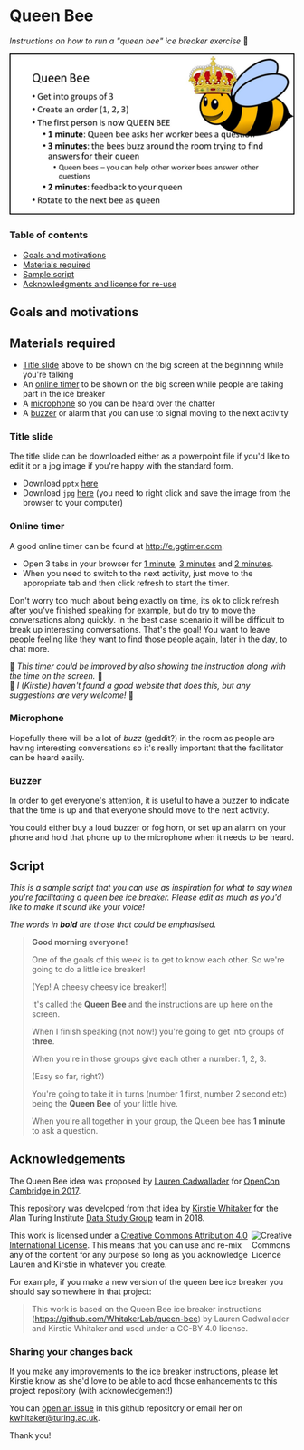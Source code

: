 # Queen Bee

*Instructions on how to run a "queen bee" ice breaker exercise* :honeybee:

![](QueenBeeInstructions.jpg)

### Table of contents

* [Goals and motivations](#goals-and-motivations)
* [Materials required](#materials-required)
* [Sample script](#script)
* [Acknowledgments and license for re-use](#acknowledgements)

## Goals and motivations


## Materials required

* [Title slide](#title-slide) above to be shown on the big screen at the beginning while you're talking
* An [online timer](#online-timer) to be shown on the big screen while people are taking part in the ice breaker
* A [microphone](#microphone) so you can be heard over the chatter
* A [buzzer](#buzzer) or alarm that you can use to signal moving to the next activity

### Title slide

The title slide can be downloaded either as a powerpoint file if you'd like to edit it or a jpg image if you're happy with the standard form.

* Download `pptx` [here](https://github.com/WhitakerLab/queen-bee/raw/master/QueenBeeInstructions.pptx)
* Download `jpg` [here](https://raw.githubusercontent.com/WhitakerLab/queen-bee/master/QueenBeeInstructions.jpg) (you need to right click and save the image from the browser to your computer)

### Online timer

A good online timer can be found at http://e.ggtimer.com.

* Open 3 tabs in your browser for [1 minute](https://e.ggtimer.com/1minutes), [3 minutes](https://e.ggtimer.com/3minutes) and [2 minutes](https://e.ggtimer.com/3minutes).
* When you need to switch to the next activity, just move to the appropriate tab and then click refresh to start the timer.

Don't worry too much about being exactly on time, its ok to click refresh after you've finished speaking for example, but do try to move the conversations along quickly.
In the best case scenario it will be difficult to break up interesting conversations.
That's the goal!
You want to leave people feeling like they want to find those people again, later in the day, to chat more.

:construction: *This timer could be improved by also showing the instruction along with the time on the screen.* :construction: <br>
:construction: *I (Kirstie) haven't found a good website that does this, but any suggestions are very welcome!* :construction: 

### Microphone

Hopefully there will be a lot of *buzz* (geddit?) in the room as people are having interesting conversations so it's really important that the facilitator can be heard easily.

### Buzzer

In order to get everyone's attention, it is useful to have a buzzer to indicate that the time is up and that everyone should move to the next activity.

You could either buy a loud buzzer or fog horn, or set up an alarm on your phone and hold that phone up to the microphone when it needs to be heard.

## Script

*This is a sample script that you can use as inspiration for what to say when you're facilitating a queen bee ice breaker.*
*Please edit as much as you'd like to make it sound like your voice!*

*The words in **bold** are those that could be emphasised.*

> **Good morning everyone!**
>
> One of the goals of this week is to get to know each other.
> So we're going to do a little ice breaker!
>
> (Yep! A cheesy cheesy ice breaker!)
>
> It's called the **Queen Bee** and the instructions are up here on the screen.
>
> When I finish speaking (not now!) you're going to get into groups of **three**.
>
> When you're in those groups give each other a number: 1, 2, 3.
>
> (Easy so far, right?)
>
> You're going to take it in turns (number 1 first, number 2 second etc) being the **Queen Bee** of your little hive.
>
> When you're all together in your group, the Queen bee has **1 minute** to ask a question.

## Acknowledgements

The Queen Bee idea was proposed by [Lauren Cadwallader](https://osc.cam.ac.uk/osc-team-contacts/professional-activities-osc-staff/lauren-cadwallader) for [OpenCon Cambridge in 2017](https://www.opencon2018.org/opencon_2017_cambridge).

This repository was developed from that idea by [Kirstie Whitaker](https://whitakerlab.github.io/about) for the Alan Turing Institute [Data Study Group](https://www.turing.ac.uk/collaborate-turing/data-study-groups) team in 2018.

<a rel="license" href="http://creativecommons.org/licenses/by/4.0/"><img alt="Creative Commons Licence" style="border-width:0" src="https://i.creativecommons.org/l/by/4.0/88x31.png" align=right width=15% /></a>
This work is licensed under a <a rel="license" href="http://creativecommons.org/licenses/by/4.0/">Creative Commons Attribution 4.0 International License</a>.
This means that you can use and re-mix any of the content for any purpose so long as you acknowledge Lauren and Kirstie in whatever you create.</p>

For example, if you make a new version of the queen bee ice breaker you should say somewhere in that project:

> This work is based on the Queen Bee ice breaker instructions (https://github.com/WhitakerLab/queen-bee) by Lauren Cadwallader and Kirstie Whitaker and used under a CC-BY 4.0 license.

### Sharing your changes back

If you make any improvements to the ice breaker instructions, please let Kirstie know as she'd love to be able to add those enhancements to this project repository (with acknowledgement!)

You can [open an issue](https://github.com/WhitakerLab/queen-bee/issues) in this github repository or email her on [kwhitaker@turing.ac.uk](mailto:kwhitaker@turing.ac.uk).

Thank you!
